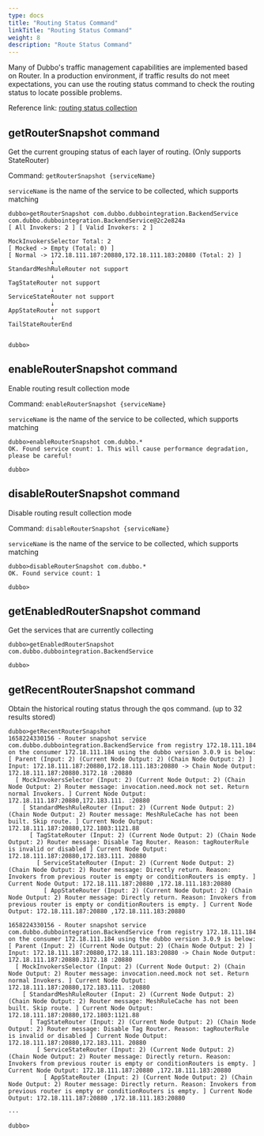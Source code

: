 ```yaml
---
type: docs
title: "Routing Status Command"
linkTitle: "Routing Status Command"
weight: 8
description: "Route Status Command"
---
```


Many of Dubbo's traffic management capabilities are implemented based on Router. In a production environment, if traffic results do not meet expectations, you can use the routing status command to check the routing status to locate possible problems.

Reference link: [routing status collection](../../../advanced-features-and-usage/performance/router-snapshot/)

## getRouterSnapshot command

Get the current grouping status of each layer of routing. (Only supports StateRouter)

Command: `getRouterSnapshot {serviceName}`

`serviceName` is the name of the service to be collected, which supports matching

```
dubbo>getRouterSnapshot com.dubbo.dubbointegration.BackendService
com.dubbo.dubbointegration.BackendService@2c2e824a
[ All Invokers: 2 ] [ Valid Invokers: 2 ]

MockInvokersSelector Total: 2
[ Mocked -> Empty (Total: 0) ]
[ Normal -> 172.18.111.187:20880,172.18.111.183:20880 (Total: 2) ]
            ↓
StandardMeshRuleRouter not support
            ↓
TagStateRouter not support
            ↓
ServiceStateRouter not support
            ↓
AppStateRouter not support
            ↓
TailStateRouterEnd


dubbo>
```

## enableRouterSnapshot command

Enable routing result collection mode

Command: `enableRouterSnapshot {serviceName}`

`serviceName` is the name of the service to be collected, which supports matching

```
dubbo>enableRouterSnapshot com.dubbo.*
OK. Found service count: 1. This will cause performance degradation, please be careful!

dubbo>
```

## disableRouterSnapshot command

Disable routing result collection mode

Command: `disableRouterSnapshot {serviceName}`

`serviceName` is the name of the service to be collected, which supports matching

```
dubbo>disableRouterSnapshot com.dubbo.*
OK. Found service count: 1

dubbo>
```

## getEnabledRouterSnapshot command

Get the services that are currently collecting

```
dubbo>getEnabledRouterSnapshot
com.dubbo.dubbointegration.BackendService

dubbo>
```

## getRecentRouterSnapshot command

Obtain the historical routing status through the qos command. (up to 32 results stored)

```
dubbo>getRecentRouterSnapshot
1658224330156 - Router snapshot service com.dubbo.dubbointegration.BackendService from registry 172.18.111.184 on the consumer 172.18.111.184 using the dubbo version 3.0.9 is below:
[ Parent (Input: 2) (Current Node Output: 2) (Chain Node Output: 2) ] Input: 172.18.111.187:20880,172.18.111.183:20880 -> Chain Node Output: 172.18.111.187:20880.3172.18 :20880
  [ MockInvokersSelector (Input: 2) (Current Node Output: 2) (Chain Node Output: 2) Router message: invocation.need.mock not set. Return normal Invokers. ] Current Node Output: 172.18.111.187:20880,172.183.111. :20880
    [ StandardMeshRuleRouter (Input: 2) (Current Node Output: 2) (Chain Node Output: 2) Router message: MeshRuleCache has not been built. Skip route. ] Current Node Output: 172.18.111.187:20880,172.1803:1121.88
      [ TagStateRouter (Input: 2) (Current Node Output: 2) (Chain Node Output: 2) Router message: Disable Tag Router. Reason: tagRouterRule is invalid or disabled ] Current Node Output: 172.18.111.187:20880,172.183.111. 20880
        [ ServiceStateRouter (Input: 2) (Current Node Output: 2) (Chain Node Output: 2) Router message: Directly return. Reason: Invokers from previous router is empty or conditionRouters is empty. ] Current Node Output: 172.18.111.187:20880 ,172.18.111.183:20880
          [ AppStateRouter (Input: 2) (Current Node Output: 2) (Chain Node Output: 2) Router message: Directly return. Reason: Invokers from previous router is empty or conditionRouters is empty. ] Current Node Output: 172.18.111.187:20880 ,172.18.111.183:20880

1658224330156 - Router snapshot service com.dubbo.dubbointegration.BackendService from registry 172.18.111.184 on the consumer 172.18.111.184 using the dubbo version 3.0.9 is below:
[ Parent (Input: 2) (Current Node Output: 2) (Chain Node Output: 2) ] Input: 172.18.111.187:20880,172.18.111.183:20880 -> Chain Node Output: 172.18.111.187:20880.3172.18 :20880
  [ MockInvokersSelector (Input: 2) (Current Node Output: 2) (Chain Node Output: 2) Router message: invocation.need.mock not set. Return normal Invokers. ] Current Node Output: 172.18.111.187:20880,172.183.111. :20880
    [ StandardMeshRuleRouter (Input: 2) (Current Node Output: 2) (Chain Node Output: 2) Router message: MeshRuleCache has not been built. Skip route. ] Current Node Output: 172.18.111.187:20880,172.1803:1121.88
      [ TagStateRouter (Input: 2) (Current Node Output: 2) (Chain Node Output: 2) Router message: Disable Tag Router. Reason: tagRouterRule is invalid or disabled ] Current Node Output: 172.18.111.187:20880,172.183.111. 20880
        [ ServiceStateRouter (Input: 2) (Current Node Output: 2) (Chain Node Output: 2) Router message: Directly return. Reason: Invokers from previous router is empty or conditionRouters is empty. ] Current Node Output: 172.18.111.187:20880 ,172.18.111.183:20880
          [ AppStateRouter (Input: 2) (Current Node Output: 2) (Chain Node Output: 2) Router message: Directly return. Reason: Invokers from previous router is empty or conditionRouters is empty. ] Current Node Output: 172.18.111.187:20880 ,172.18.111.183:20880

···

dubbo>
```
